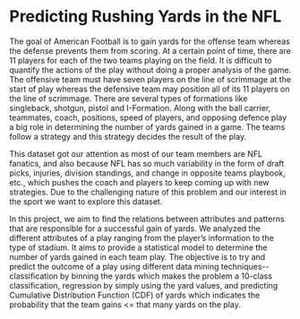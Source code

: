 # Predicting Rushing Yards in the NFL

The goal of American Football is to gain yards for the offense team whereas the defense prevents them from scoring. At a certain point of time, there are 11 players for each of the two teams playing on the field. It is difficult to quantify the actions of the play without doing a proper analysis of the game. The offensive team must have seven players on the line of scrimmage at the start of play whereas the defensive team may position all of its 11 players on the line of scrimmage. There are several types of formations like singleback, shotgun, pistol and I-Formation. Along with the ball carrier, teammates, coach, positions, speed  of players, and opposing defence play a big role in determining the number of yards gained in a game. The teams follow a strategy and this strategy decides the result of the play. 

This dataset got our attention as most of our team members are NFL fanatics, and also because NFL has so much variability in the form of draft picks, injuries, division standings, and change in opposite teams playbook, etc., which pushes the coach and players to keep coming up with new strategies. Due to the challenging nature of this problem and our interest in the sport we want to explore this dataset.

In this project, we aim to find the relations between attributes and patterns that are responsible for a successful gain of yards. We analyzed the different attributes of a play ranging from the player’s information to the type of stadium. It aims to provide a statistical model to determine the number of yards gained in each team play. The objective is to try and predict the outcome of a play using different data mining techniques-- classification by binning the yards which makes the problem a 10-class classification, regression by simply using the yard values, and predicting Cumulative Distribution Function (CDF) of yards which indicates the probability that the team gains <= that many yards on the play.
